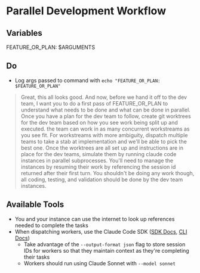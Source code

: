 # Parallel Development Workflow

<!--
## Usage
```bash
claude
# Initialize parallel development for a new feature
/project:dispatch @specs/<spec>.md
```
-->

## Variables
FEATURE_OR_PLAN: $ARGUMENTS

## Do

- Log args passed to command with `echo "FEATURE_OR_PLAN: $FEATURE_OR_PLAN"`

> Great, this all looks good. And now, before we hand it off to the dev team, I want you to do a first pass of FEATURE_OR_PLAN to understand what needs to be done and what can be done in parallel. Once you have a plan for the dev team to follow, create git worktrees for the dev team based on how you see work being split up and executed. the team can work in as many concurrent workstreams as you see fit.
> For workstreams with more ambiguity, dispatch multiple teams to take a stab at implementation and we'll be able to pick the best one.
> Once the worktrees are all set up and instructions are in place for the dev teams, simulate them by running claude code instances in parallel subprocesses. You'll need to manage the instances by resuming their work by referencing the session id returned after their first turn. You shouldn't be doing any work though, all coding, testing, and validation should be done by the dev team instances.

## Available Tools

- You and your instance can use the internet to look up references needed to complete the tasks
- When dispatching workers, use the Claude Code SDK ([SDK Docs](https://docs.anthropic.com/en/docs/claude-code/sdk), [CLI Docs](https://docs.anthropic.com/en/docs/claude-code/cli-usage))
  - Take advantage of the `--output-format json` flag to store session IDs for workers so that they maintain context as they're completing their tasks
  - Workers should run using Claude Sonnet with `--model sonnet`
